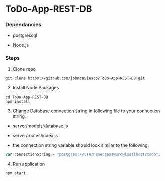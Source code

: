 # ToDo-App-REST-DB

### Dependancies

* postgressql

* Node.js

### Steps

1. Clone repo

  ```shell
  git clone https://github.com/johndaviesco/ToDo-App-REST-DB.git
  ```
2. Install Node Packages

  ```shell
  cd ToDo-App-REST-DB
  npm install
  ```
  
3. Change Database connection string in following file to your connection string.

  * server/models/database.js

  * server/routes/index.js

  * the connection string variable should look similar to the following.
   ```javascript
   var connectionString = "postgres://username:password@localhost/todo";
   ```

4. Run application
  ```shell
  npm start
  ```
